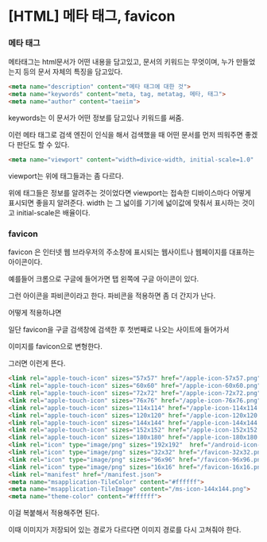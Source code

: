 # [HTML] 메타 태그, favicon

### 메타 태그

메타태그는 html문서가 어떤 내용을 담고있고, 문서의 키워드는 무엇이며, 누가 만들었는지 등의 문서 자체의 특징을 담고있다.

```Html
<meta name="description" content="메타 태그에 대한 것">
<meta name="keywords" content="meta, tag, metatag, 메타, 태그">
<meta name="author" content="taeiim">
```

keywords는 이 문서가 어떤 정보를 담고있나 키워드를 써줌.

이런 메타 태그로 검색 엔진이 인식을 해서 검색했을 때 어떤 문서를 먼저 띄워주면 좋겠다 판단도 할 수 있다.



```Html
<meta name="viewport" content="width=divice-width, initial-scale=1.0"
```

viewport는 위에 태그들과는 좀 다르다.

위에 태그들은 정보를 알려주는 것이었다면 viewport는 접속한 디바이스마다 어떻게 표시되면 좋을지 알려준다. width 는 그 넓이를 기기에 넓이값에 맞춰서 표시하는 것이고 initial-scale은 배율이다.





### favicon

favicon 은 인터넷 웹 브라우저의 주소창에 표시되는 웹사이트나 웹페이지를 대표하는 아이콘이다.

예를들어 크롬으로 구글에 들어가면 탭 왼쪽에 구글 아이콘이 있다.

그런 아이콘을 파비콘이라고 한다. 파비콘을 적용하면 좀 더 간지가 난다.



어떻게 적용하냐면

일단 favicon을 구글 검색창에 검색한 후 첫번째로 나오는 사이트에 들어가서

이미지를 favicon으로 변형한다.

그러면 이런게 뜬다.

```Html
<link rel="apple-touch-icon" sizes="57x57" href="/apple-icon-57x57.png">
<link rel="apple-touch-icon" sizes="60x60" href="/apple-icon-60x60.png">
<link rel="apple-touch-icon" sizes="72x72" href="/apple-icon-72x72.png">
<link rel="apple-touch-icon" sizes="76x76" href="/apple-icon-76x76.png">
<link rel="apple-touch-icon" sizes="114x114" href="/apple-icon-114x114.png">
<link rel="apple-touch-icon" sizes="120x120" href="/apple-icon-120x120.png">
<link rel="apple-touch-icon" sizes="144x144" href="/apple-icon-144x144.png">
<link rel="apple-touch-icon" sizes="152x152" href="/apple-icon-152x152.png">
<link rel="apple-touch-icon" sizes="180x180" href="/apple-icon-180x180.png">
<link rel="icon" type="image/png" sizes="192x192"  href="/android-icon-192x192.png">
<link rel="icon" type="image/png" sizes="32x32" href="/favicon-32x32.png">
<link rel="icon" type="image/png" sizes="96x96" href="/favicon-96x96.png">
<link rel="icon" type="image/png" sizes="16x16" href="/favicon-16x16.png">
<link rel="manifest" href="/manifest.json">
<meta name="msapplication-TileColor" content="#ffffff">
<meta name="msapplication-TileImage" content="/ms-icon-144x144.png">
<meta name="theme-color" content="#ffffff">
```

이걸 복붙해서 적용해주면 된다.

이때 이미지가 저장되어 있는 경로가 다르다면 이미지 경로를 다시 고쳐줘야 한다.